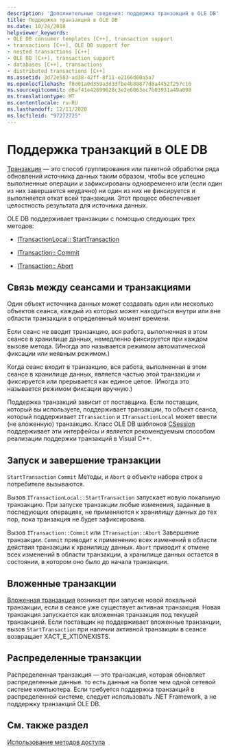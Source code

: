 ```yaml
---
description: 'Дополнительные сведения: поддержка транзакций в OLE DB'
title: Поддержка транзакций в OLE DB
ms.date: 10/24/2018
helpviewer_keywords:
- OLE DB consumer templates [C++], transaction support
- transactions [C++], OLE DB support for
- nested transactions [C++]
- OLE DB [C++], transaction support
- databases [C++], transactions
- distributed transactions [C++]
ms.assetid: 3d72e583-ad38-42ff-8f11-e2166d60a5a7
ms.openlocfilehash: f8d01a0d359a3d33fbe4b88877d8a4452f257c16
ms.sourcegitcommit: d6af41e42699628c3e2e6063ec7b03931a49a098
ms.translationtype: MT
ms.contentlocale: ru-RU
ms.lasthandoff: 12/11/2020
ms.locfileid: "97272725"
---
```

# <a name="supporting-transactions-in-ole-db"></a>Поддержка транзакций в OLE DB

[Транзакция](../../data/transactions-mfc-data-access.md) — это способ группирования или пакетной обработки ряда обновлений источника данных таким образом, чтобы все успешно выполненные операции и зафиксированы одновременно или (если один из них завершается неудачно) ни один из них не фиксируется и выполняется откат всей транзакции. Этот процесс обеспечивает целостность результата для источника данных.

OLE DB поддерживает транзакции с помощью следующих трех методов:

- [ITransactionLocal:: StartTransaction](/previous-versions/windows/desktop/ms709786(v=vs.85))

- [ITransaction:: Commit](/previous-versions/windows/desktop/ms713008(v=vs.85))

- [ITransaction:: Abort](/previous-versions/windows/desktop/ms709833(v=vs.85))

## <a name="relationship-of-sessions-and-transactions"></a>Связь между сеансами и транзакциями

Один объект источника данных может создавать один или несколько объектов сеанса, каждый из которых может находиться внутри или вне области транзакции в определенный момент времени.

Если сеанс не вводит транзакцию, вся работа, выполненная в этом сеансе в хранилище данных, немедленно фиксируется при каждом вызове метода. (Иногда это называется режимом автоматической фиксации или неявным режимом.)

Когда сеанс входит в транзакцию, вся работа, выполненная в этом сеансе в хранилище данных, является частью этой транзакции и фиксируется или прерывается как единое целое. (Иногда это называется режимом фиксации вручную.)

Поддержка транзакций зависит от поставщика. Если поставщик, который вы используете, поддерживает транзакции, то объект сеанса, который поддерживает `ITransaction` и `ITransactionLocal` может ввести (не вложенную) транзакцию. Класс OLE DB шаблонов [CSession](../../data/oledb/csession-class.md) поддерживает эти интерфейсы и является рекомендуемым способом реализации поддержки транзакций в Visual C++.

## <a name="starting-and-ending-the-transaction"></a>Запуск и завершение транзакции

`StartTransaction` `Commit` Методы, и `Abort` в объекте набора строк в потребителе вызываются.

Вызов `ITransactionLocal::StartTransaction` запускает новую локальную транзакцию. При запуске транзакции любые изменения, заданные в последующих операциях, не применяются к хранилищу данных до тех пор, пока транзакция не будет зафиксирована.

Вызов `ITransaction::Commit` или `ITransaction::Abort` Завершение транзакции. `Commit` приводит к применению всех изменений в области действия транзакции к хранилищу данных. `Abort` приводит к отмене всех изменений в области транзакции, а хранилище данных остается в состоянии, в котором оно было до начала транзакции.

## <a name="nested-transactions"></a>Вложенные транзакции

[Вложенная транзакция](/previous-versions/windows/desktop/ms716985(v=vs.85)) возникает при запуске новой локальной транзакции, если в сеансе уже существует активная транзакция. Новая транзакция запускается как вложенная транзакция под текущей транзакцией. Если поставщик не поддерживает вложенные транзакции, вызов `StartTransaction` при наличии активной транзакции в сеансе возвращает XACT_E_XTIONEXISTS.

## <a name="distributed-transactions"></a>Распределенные транзакции

Распределенная транзакция — это транзакция, которая обновляет распределенные данные. то есть данные на более чем одной сетевой системе компьютера. Если требуется поддержка транзакций в распределенной системе, следует использовать .NET Framework, а не поддержку транзакций OLE DB.

## <a name="see-also"></a>См. также раздел

[Использование методов доступа](../../data/oledb/using-accessors.md)
